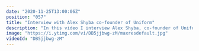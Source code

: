```yaml
---
date: "2020-11-25T13:00:06Z"
position: "057"
title: "Interview with Alex Shyba co-founder of Uniform"
description: "In this video I interview Alex Shyba, co-founder of Uniform. At work (I'm web development director at a big agency), Alex did some consulting for us and we were always impressed by his skills and excellent manners. In this interview we dive into what Uniform does, why he started it and he even shows us how it works.\n\nEnterprise software vendors better watch out. This startup will disrupt. I would pay close attention to their roadmap in the coming months. Expect a Tim Tries video when their software reaches open beta.\n\nAbout Uniform:\nUniform enables jamstack with your current Enterprise Digital Experience Platform and unlocks edge-based personalization with the tools you already have.\n\nFind Alex and Uniform here:\nhttps://twitter.com/alexshyba\nhttps://twitter.com/UniformDev\nhttps://uniform.dev/\n\nFollow me here:\nWebsite: https://timbenniks.dev/\nTwitter: https://twitter.com/timbenniks\nGithub: https://github.com/timbenniks"
image: "https://i.ytimg.com/vi/DB5jjbwg-zM/maxresdefault.jpg"
videoId: "DB5jjbwg-zM"
---
```


